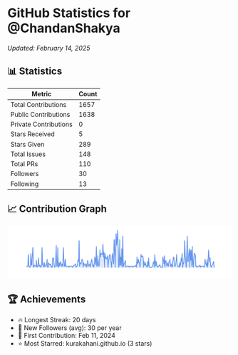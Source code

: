 # GitHub Statistics for @ChandanShakya
*Updated: February 14, 2025*

## 📊 Statistics
| Metric | Count |
|--------|--------|
| Total Contributions | 1657 |
| Public Contributions | 1638 |
| Private Contributions | 0 |
| Stars Received | 5 |
| Stars Given | 289 |
| Total Issues | 148 |
| Total PRs | 110 |
| Followers | 30 |
| Following | 13 |

## 📈 Contribution Graph

![Contribution Graph](./contribution_graph.png)

## 🏆 Achievements

- 🔥 Longest Streak: 20 days
- 👥 New Followers (avg): 30 per year
- 📅 First Contribution: Feb 11, 2024
- ⭐ Most Starred: kurakahani.github.io (3 stars)
